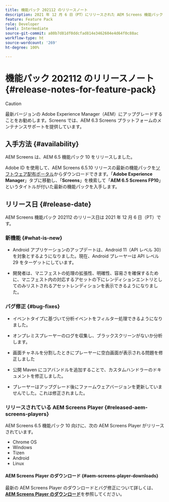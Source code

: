 ```yaml
---
title: 機能パック 202112 のリリースノート
description: 2021 年 12 月 6 日（PT）にリリースされた AEM Screens 機能パック 202112 については、このページを参照してください。
feature: Feature Pack
role: Developer
level: Intermediate
source-git-commit: a80b7d81df0ddcfad814e3462604e4d64f0c88ac
workflow-type: ht
source-wordcount: '269'
ht-degree: 100%

---
```



# 機能パック 202112 のリリースノート {#release-notes-for-feature-pack}

>[!CAUTION]
>最新バージョンの Adobe Experience Manager（AEM）にアップグレードすることをお勧めします。Screens では、AEM 6.3 Screens プラットフォームのメンテナンスサポートを提供しています。

## 入手方法 {#availability}

AEM Screens は、AEM 6.5 機能パック 10 をリリースしました。

Adobe ID を使用して、AEM Screens 6.5.10 リリースの最新の機能パックを[ソフトウェア配布ポータル](https://experience.adobe.com/#/downloads/content/software-distribution/en/aem.html)からダウンロードできます。「**Adobe Experience Manager**」タブに移動し、「**Screens**」を検索して「**AEM 6.5 Screens FP10**」というタイトルが付いた最新の機能パックを入手します。

## リリース日 {#release-date}

AEM Screens 機能パック 202112 のリリース日は 2021 年 12 月 6 日（PT）です。

### 新機能 {#what-is-new}

* Android アプリケーションのアップデートは、Android 11（API レベル 30）を対象とするようになりました。現在、Android プレーヤーは API レベル 29 をターゲットにしています。

* 開発者は、マニフェストの処理の拡張性、明確性、容易さを確保するために、マニフェスト内の対応するアセットの下にレンディションエントリとしてのみリストされるアセットレンディションを表示できるようになりました。

### バグ修正 {#bug-fixes}

* イベントタイプに基づいて分析イベントをフィルター処理できるようになりました。

* オンプレミスプレーヤーのログを収集し、ブラックスクリーンがないか分析します。

* 画面チャネルを分割したときにプレーヤーに空白画面が表示される問題を修正しました

* 公開 Maven にコアバンドルを追加することで、カスタムハンドラーのドキュメントを修正しました。

* プレーヤーはアップグレード後にファームウェアバージョンを更新していませんでした。これは修正されました。


### リリースされている AEM Screens Player {#released-aem-screens-players}

AEM Screens 6.5 機能パック 10 向けに、次の AEM Screens Player がリリースされています。

* Chrome OS
* Windows
* Tizen
* Android
* Linux

#### AEM Screens Player のダウンロード   {#aem-screens-player-downloads}

最新の AEM Screens Player のダウンロードとバグ修正について詳しくは、**[AEM Screens Player のダウンロード](https://download.macromedia.com/screens/index.html)**&#x200B;を参照してください。

